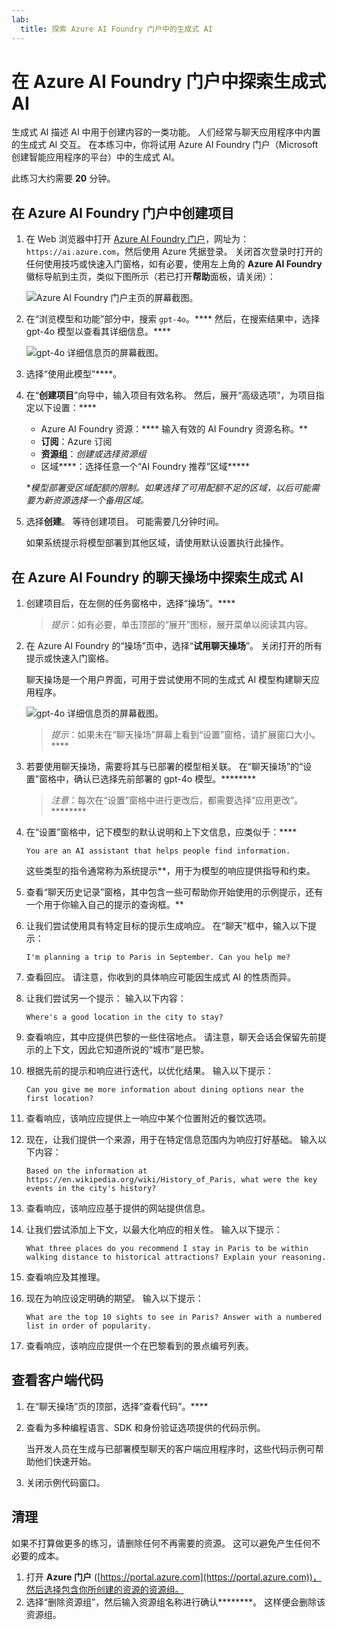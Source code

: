 ```yaml
---
lab:
  title: 探索 Azure AI Foundry 门户中的生成式 AI
---
```


# 在 Azure AI Foundry 门户中探索生成式 AI

生成式 AI 描述 AI 中用于创建内容的一类功能。 人们经常与聊天应用程序中内置的生成式 AI 交互。 在本练习中，你将试用 Azure AI Foundry 门户（Microsoft 创建智能应用程序的平台）中的生成式 AI。 

此练习大约需要 **20** 分钟。

## 在 Azure AI Foundry 门户中创建项目

1. 在 Web 浏览器中打开 [Azure AI Foundry 门户](https://ai.azure.com)，网址为：`https://ai.azure.com`，然后使用 Azure 凭据登录。 关闭首次登录时打开的任何使用技巧或快速入门窗格，如有必要，使用左上角的 **Azure AI Foundry** 徽标导航到主页，类似下图所示（若已打开**帮助**面板，请关闭）：

    ![Azure AI Foundry 门户主页的屏幕截图。](./media/ai-foundry-portal.png)

1. 在“浏览模型和功能”部分中，搜索 `gpt-4o`。**** 然后，在搜索结果中，选择 gpt-4o 模型以查看其详细信息。****

    ![gpt-4o 详细信息页的屏幕截图。](./media/gpt-4o-details.png)

1. 选择“使用此模型”****。

1. 在“**创建项目**”向导中，输入项目有效名称。 然后，展开“高级选项”，为项目指定以下设置：****
    - Azure AI Foundry 资源：**** 输入有效的 AI Foundry 资源名称。**
    - **订阅**：Azure 订阅
    - **资源组**：*创建或选择资源组*
    - 区域****：选择任意一个“AI Foundry 推荐”区域****\*
    
    \**模型部署受区域配额的限制。如果选择了可用配额不足的区域，以后可能需要为新资源选择一个备用区域。*

1. 选择**创建**。 等待创建项目。 可能需要几分钟时间。

    如果系统提示将模型部署到其他区域，请使用默认设置执行此操作。

## 在 Azure AI Foundry 的聊天操场中探索生成式 AI

1. 创建项目后，在左侧的任务窗格中，选择“操场”。**** 

    >*提示*：如有必要，单击顶部的“展开”图标，展开菜单以阅读其内容。

1. 在 Azure AI Foundry 的“操场”页中，选择“**试用聊天操场**”。 关闭打开的所有提示或快速入门窗格。

    聊天操场是一个用户界面，可用于尝试使用不同的生成式 AI 模型构建聊天应用程序。

    ![gpt-4o 详细信息页的屏幕截图。](./media/chat-playground.png)

    >*提示*：如果未在“聊天操场”屏幕上看到“设置”窗格，请扩展窗口大小。****  

1. 若要使用聊天操场，需要将其与已部署的模型相关联。 在“聊天操场”的“设置”窗格中，确认已选择先前部署的 gpt-4o 模型。******** 

    >*注意*：每次在“设置”窗格中进行更改后，都需要选择“应用更改”。********

1. 在“设置”窗格中，记下模型的默认说明和上下文信息，应类似于：****

    `You are an AI assistant that helps people find information.`

    这些类型的指令通常称为系统提示**，用于为模型的响应提供指导和约束。

1. 查看“聊天历史记录”窗格，其中包含一些可帮助你开始使用的示例提示，还有一个用于你输入自己的提示的查询框。** 

1. 让我们尝试使用具有特定目标的提示生成响应。 在“聊天”框中，输入以下提示：

    ```prompt
    I'm planning a trip to Paris in September. Can you help me?
    ```

1. 查看回应。 请注意，你收到的具体响应可能因生成式 AI 的性质而异。

1. 让我们尝试另一个提示： 输入以下内容：

    ```prompt
    Where's a good location in the city to stay?
    ```

1. 查看响应，其中应提供巴黎的一些住宿地点。 请注意，聊天会话会保留先前提示的上下文，因此它知道所说的“城市”是巴黎。

1. 根据先前的提示和响应进行迭代，以优化结果。 输入以下提示：

    ```prompt
    Can you give me more information about dining options near the first location?
    ```

1. 查看响应，该响应应提供上一响应中某个位置附近的餐饮选项。 

1. 现在，让我们提供一个来源，用于在特定信息范围内为响应打好基础。 输入以下内容： 

    ```prompt
    Based on the information at https://en.wikipedia.org/wiki/History_of_Paris, what were the key events in the city's history?
    ```

1. 查看响应，该响应应基于提供的网站提供信息。 

1. 让我们尝试添加上下文，以最大化响应的相关性。 输入以下提示： 

    ```prompt
    What three places do you recommend I stay in Paris to be within walking distance to historical attractions? Explain your reasoning.
    ```

1. 查看响应及其推理。  

1. 现在为响应设定明确的期望。 输入以下提示：

    ```prompt
    What are the top 10 sights to see in Paris? Answer with a numbered list in order of popularity.
    ```

1. 查看响应，该响应应提供一个在巴黎看到的景点编号列表。

## 查看客户端代码

1. 在“聊天操场”页的顶部，选择“查看代码”。****
1. 查看为多种编程语言、SDK 和身份验证选项提供的代码示例。

    当开发人员在生成与已部署模型聊天的客户端应用程序时，这些代码示例可帮助他们快速开始。

1. 关闭示例代码窗口。

## 清理

如果不打算做更多的练习，请删除任何不再需要的资源。 这可以避免产生任何不必要的成本。

1. 打开 **Azure 门户** ([https://portal.azure.com](https://portal.azure.com))，然后选择包含你所创建的资源的资源组。
1. 选择“删除资源组”，然后输入资源组名称进行确认********。 这样便会删除该资源组。
